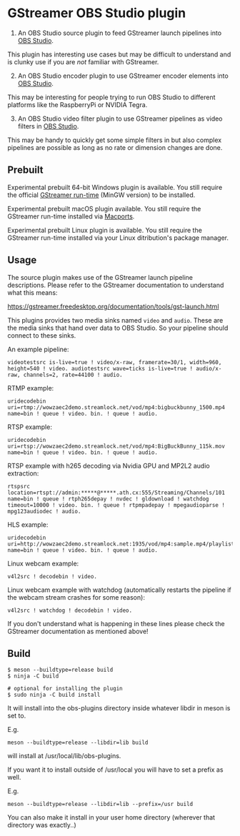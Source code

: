 GStreamer OBS Studio plugin
===

1. An OBS Studio source plugin to feed GStreamer launch pipelines into [OBS
Studio].

This plugin has interesting use cases but may be difficult to understand and is
clunky use if you are _not_ familiar with GStreamer.

2. An OBS Studio encoder plugin to use GStreamer encoder elements into [OBS Studio].

This may be interesting for people trying to run OBS Studio to different platforms like the RaspberryPi or NVIDIA Tegra.

3. An OBS Studio video filter plugin to use GStreamer pipelines as video filters in [OBS Studio].

This may be handy to quickly get some simple filters in but also complex pipelines are possible as long as no rate or dimension changes are done.

Prebuilt
---

Experimental prebuilt 64-bit Windows plugin is available. You still require the
official [GStreamer run-time] (MinGW version) to be installed.

Experimental prebuilt macOS plugin available. You still require the GStreamer
run-time installed via [Macports].

Experimental prebuilt Linux plugin is available. You still require the GStreamer
run-time installed via your Linux ditribution's package manager.

[OBS Studio]: https://obsproject.com/
[GStreamer run-time]: https://gstreamer.freedesktop.org/data/pkg/windows/
[Macports]: https://www.macports.org/

Usage
---

The source plugin makes use of the GStreamer launch pipeline descriptions. Please
refer to the GStreamer documentation to understand what this means:

https://gstreamer.freedesktop.org/documentation/tools/gst-launch.html

This plugins provides two media sinks named `video` and `audio`. These are the
media sinks that hand over data to OBS Studio. So your pipeline should connect
to these sinks.

An example pipeline:

    videotestsrc is-live=true ! video/x-raw, framerate=30/1, width=960, height=540 ! video. audiotestsrc wave=ticks is-live=true ! audio/x-raw, channels=2, rate=44100 ! audio.

RTMP example:

    uridecodebin uri=rtmp://wowzaec2demo.streamlock.net/vod/mp4:bigbuckbunny_1500.mp4 name=bin ! queue ! video. bin. ! queue ! audio.

RTSP example:

    uridecodebin uri=rtsp://wowzaec2demo.streamlock.net/vod/mp4:BigBuckBunny_115k.mov name=bin ! queue ! video. bin. ! queue ! audio.

RTSP example with h265 decoding via Nvidia GPU and MP2L2 audio extraction:

    rtspsrc location=rtspt://admin:*****@*****.ath.cx:555/Streaming/Channels/101 name=bin ! queue ! rtph265depay ! nvdec ! gldownload ! watchdog timeout=10000 ! video. bin. ! queue ! rtpmpadepay ! mpegaudioparse ! mpg123audiodec ! audio.

HLS example:

    uridecodebin uri=http://wowzaec2demo.streamlock.net:1935/vod/mp4:sample.mp4/playlist.m3u8 name=bin ! queue ! video. bin. ! queue ! audio.

Linux webcam example:

    v4l2src ! decodebin ! video.

Linux webcam example with watchdog (automatically restarts the pipeline if the webcam stream crashes for some reason):

    v4l2src ! watchdog ! decodebin ! video.



If you don't understand what is happening in these lines please check the
GStreamer documentation as mentioned above!


Build
---

```shell
$ meson --buildtype=release build
$ ninja -C build

# optional for installing the plugin
$ sudo ninja -C build install
```

It will install into the obs-plugins directory inside whatever libdir in meson is set to.

E.g.
```shell
meson --buildtype=release --libdir=lib build
```
will install at /usr/local/lib/obs-plugins.


If you want it to install outside of /usr/local you will have to set a prefix as well.

E.g.
```shell
meson --buildtype=release --libdir=lib --prefix=/usr build
```
You can also make it install in your user home directory (wherever that directory was exactly..)
